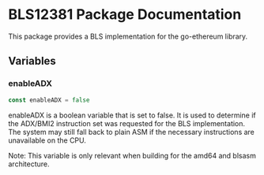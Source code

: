 # BLS12381 Package Documentation

This package provides a BLS implementation for the go-ethereum library.

## Variables

### enableADX

```go
const enableADX = false
```

enableADX is a boolean variable that is set to false. It is used to determine if the ADX/BMI2 instruction set was requested for the BLS implementation. The system may still fall back to plain ASM if the necessary instructions are unavailable on the CPU.

Note: This variable is only relevant when building for the amd64 and blsasm architecture.